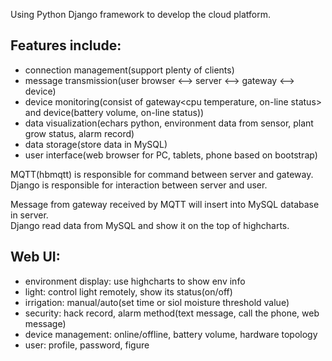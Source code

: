 Using Python Django framework to develop the cloud platform.    
## Features include:
- connection management(support plenty of clients)
- message transmission(user browser <--> server <--> gateway <--> device)
- device monitoring(consist of gateway<cpu temperature, on-line status> and device(battery volume, on-line status))
- data visualization(echars python, environment data from sensor, plant grow status, alarm record)
- data storage(store data in MySQL)
- user interface(web browser for PC, tablets, phone based on bootstrap)


MQTT(hbmqtt) is responsible for command between server and gateway.   
Django is responsible for interaction between server and user.   

Message from gateway received by MQTT will insert into MySQL database in server.    
Django read data from MySQL and show it on the top of highcharts.    


## Web UI:   
- environment display: use highcharts to show env info
- light: control light remotely, show its status(on/off)
- irrigation: manual/auto(set time or siol moisture threshold value)
- security: hack record, alarm method(text message, call the phone, web message)
- device management: online/offline, battery volume, hardware topology
- user: profile, password, figure

